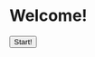 <html>
  <h1>Welcome!</h1>
  <a href="C:\Users\elisc\vs.code\Question Game\start.html"> <button>Start!</button></a>
  </html>
